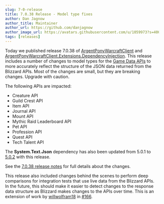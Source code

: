 ```yaml
---
slug: 7-0-release
title: 7.0.38 Release - Model type fixes
author: Dan Jagnow
author_title: Maintainer
author_url: https://github.com/danjagnow
author_image_url: https://avatars.githubusercontent.com/u/1059973?s=400&v=4
tags: [releases]
---
```


Today we published release 7.0.38 of [ArgentPonyWarcraftClient](https://www.nuget.org/packages/ArgentPonyWarcraftClient/7.0.38) and [ArgentPonyWarcraftClient.Extensions.DependencyInjection](https://www.nuget.org/packages/ArgentPonyWarcraftClient.Extensions.DependencyInjection/7.0.38).
This release includes a number of changes to model types for the [Game Data APIs](https://develop.battle.net/documentation/world-of-warcraft/game-data-apis) to more accurately reflect the structure of the JSON data returned from the Blizzard APIs.
Most of the changes are small, but they are breaking changes.
Upgrade with caution.

The following APIs are impacted:

* Creature API
* Guild Crest API
* Item API
* Journal API
* Mount API
* Mythic Raid Leaderboard API
* Pet API
* Profession API
* Quest API
* Tech Talent API

The **System.Text.Json** dependency has also been updated from 5.0.1 to [5.0.2](https://www.nuget.org/packages/System.Text.Json/5.0.2) with this release.

See the [7.0.38 release notes](https://github.com/blizzard-net/warcraft/releases/tag/v7.0.38) for full details about the changes.

This release also included changes behind the scenes to perform deep comparisons for integration tests that use live data from the Blizzard APIs.
In the future, this should make it easier to detect changes to the response data structure as Blizzard makes changes to the APIs over time.
This is an extension of work by [willwolfram18](https://github.com/willwolfram18) in [#166](https://github.com/blizzard-net/warcraft/pull/166).
